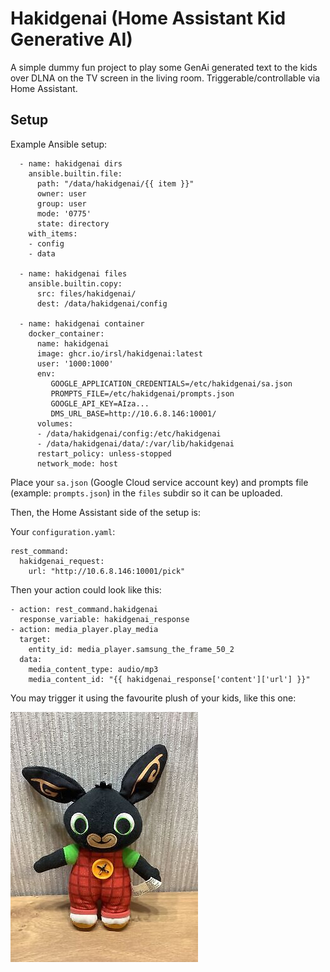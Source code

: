 # Hakidgenai (Home Assistant Kid Generative AI)

A simple dummy fun project to play some GenAi generated text to the kids
over DLNA on the TV screen in the living room. Triggerable/controllable
via Home Assistant.

## Setup
Example Ansible setup:

```
  - name: hakidgenai dirs
    ansible.builtin.file:
      path: "/data/hakidgenai/{{ item }}"
      owner: user
      group: user
      mode: '0775'
      state: directory
    with_items:
    - config
    - data

  - name: hakidgenai files
    ansible.builtin.copy:
      src: files/hakidgenai/
      dest: /data/hakidgenai/config

  - name: hakidgenai container
    docker_container:
      name: hakidgenai
      image: ghcr.io/irsl/hakidgenai:latest
      user: '1000:1000'
      env:
         GOOGLE_APPLICATION_CREDENTIALS=/etc/hakidgenai/sa.json
         PROMPTS_FILE=/etc/hakidgenai/prompts.json
         GOOGLE_API_KEY=AIza...
         DMS_URL_BASE=http://10.6.8.146:10001/
      volumes:
      - /data/hakidgenai/config:/etc/hakidgenai
      - /data/hakidgenai/data/:/var/lib/hakidgenai
      restart_policy: unless-stopped
      network_mode: host
```

Place your `sa.json` (Google Cloud service account key) and prompts file (example: `prompts.json`)
in the `files` subdir so it can be uploaded.

Then, the Home Assistant side of the setup is:

Your `configuration.yaml`:

```
rest_command:
  hakidgenai_request:
    url: "http://10.6.8.146:10001/pick"
```

Then your action could look like this:

```
- action: rest_command.hakidgenai
  response_variable: hakidgenai_response
- action: media_player.play_media
  target:
    entity_id: media_player.samsung_the_frame_50_2
  data:
    media_content_type: audio/mp3
    media_content_id: "{{ hakidgenai_response['content']['url'] }}"
```

You may trigger it using the favourite plush of your kids, like this one:

![Bing rabbit](https://github.com/irsl/hakidgenai/blob/main/bing.jpg?raw=true)
